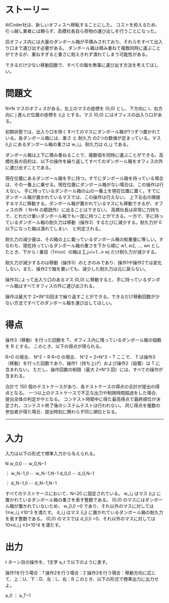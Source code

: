 # ストーリー
AtCoder社は、新しいオフィスへ移転することにした。 コストを抑えるため、引っ越し業者には頼らず、高橋社長自ら荷物の運び出しを行うことになった。

旧オフィス内には大量のダンボール箱が平積みされており、それらをすべて出入り口まで運び出す必要がある。 ダンボール箱は積み重ねて複数同時に運ぶことができるが、重ねすぎると重さに耐えきれず潰れてしまう可能性がある。

できるだけ少ない移動回数で、すべての箱を無事に運び出す方法を考えてほしい。

# 問題文
N×N マスのオフィスがある。左上のマスの座標を (0,0) とし、下方向に i、右方向に j 進んだ位置の座標を (i,j) とする。マス (0,0) にはオフィスの出入り口がある。

初期状態では、出入り口を除くすべてのマスにダンボール箱が1つずつ置かれている。各ダンボール箱には、重さ と 耐久力 の2つの数値が定まっている。マス 
(i,j) にあるダンボール箱の重さは w_i,j、耐久力は d_i,j である。

ダンボール箱は上下に積み重ねることで、複数個を同時に運ぶことができる。高橋社長の目的は、以下の操作を繰り返してすべてのダンボール箱をオフィスの外に運び出すことである。

現在位置にあるダンボール箱を手に持つ。すでにダンボール箱を持っている場合は、その一番上に乗せる。現在位置にダンボール箱がない場合は、この操作は行えない。
手に持っているダンボール箱の山の一番上を現在位置に置く。すでにダンボール箱が置かれているマスでは、この操作は行えない。
上下左右の隣接するマスに移動する。ダンボール箱が置かれているマスにも移動できるが、オフィスの外（
N×N の範囲外）に出ることはできない。
高橋社長は非常に力持ちで、どれだけ重いダンボール箱でも一度に持つことができる。一方で、手に持っているダンボール箱の耐久力は移動（操作3）するたびに減少する。耐久力が 
0 以下になった箱は潰れてしまい、 と判定される。

耐久力の減少量は、その箱の上に載っているダンボール箱の総重量に等しい。すなわち、現在持っているダンボール箱の重さを下から順に w1, w2, …, wn としたとき、下から i 番目（1≤i≤n）の箱は ∑_j=i+1...n wj だけ耐久力が減少する。

耐久力が減少するのは移動（操作3）のときのみであり、操作1や操作2では変化しない。また、操作2で箱を置いても、減少した耐久力は元に戻らない。

操作3によって出入り口のあるマス (0,0) に移動すると、手に持っているダンボール箱はすべてオフィスの外に運び出される。

操作は最大で 2×(N^3)回まで繰り返すことができる。できるだけ移動回数が少ない方法ですべてのダンボール箱を運び出してほしい。

# 得点
操作3（移動）を行った回数を T、オフィス内に残っているダンボール箱の個数を R とする。 このとき、以下の得点が得られる。

R>0 の場合、 N^2 − R
R=0 の場合、 N^2 + 2×N^3 − T
ここで、 T は操作3（移動）を行った回数であり、操作1（持ち上げ）および操作2（設置）は T に含まれない。 ただし、操作回数の制限（最大 2×N^3 回）には、すべての操作が含まれる。

合計で 150 個のテストケースがあり、各テストケースの得点の合計が提出の得点となる。 一つ以上のテストケースで不正な出力や制限時間超過をした場合、提出全体の判定がやとなる。 コンテスト時間中に得た最高得点で最終順位が決定され、コンテスト終了後のシステムテストは行われない。 同じ得点を複数の参加者が得た場合、提出時刻に関わらず同じ順位となる。

---

# 入力
入力は以下の形式で標準入力から与えられる。

N
w_0,0 ⋯ w_0,N−1
 
⋮
w_N−1,0 ⋯ w_N−1,N−1
d_0,0 ⋯ d_0,N−1
 
⋮
d_N−1,0 ⋯ d_N−1,N−1
 
すべてのテストケースにおいて、N=20 に固定されている。
w_i,j はマス (i,j) に置かれているダンボール箱の重さを表す整数である。
(0,0) のマスにはダンボール箱が置かれていないため、 w_0,0 =0 であり、それ以外のマスに対しては 1≤w_i,j ≤10^3 を満たす。
d_i,j はマス (i,j) に置かれているダンボール箱の耐久力を表す整数である。
(0,0) のマスでは d_0,0 =0、それ以外のマスに対しては 10≤d_i,j ≤3×10^4 を満たす。

# 出力
t ターン目の操作を、1文字 a_t で以下のように表す。

操作1を行う場合：1
操作2を行う場合：2
操作3を行う場合：移動方向に応じて、上：U、下：D、左：L、右：R
このとき、以下の形式で標準出力に出力せよ。

a_0
⋮
a_T−1
